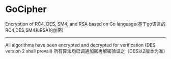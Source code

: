 # GoCipher
Encryption of RC4, DES, SM4, and RSA based on Go language(基于go语言的RC4,DES,SM4和RSA的加密)

---

All algorithms have been encrypted and decrypted for verification (DES version 2 shall prevail)
所有算法均已调通加密再解密验证之（DES以2版本为准）
